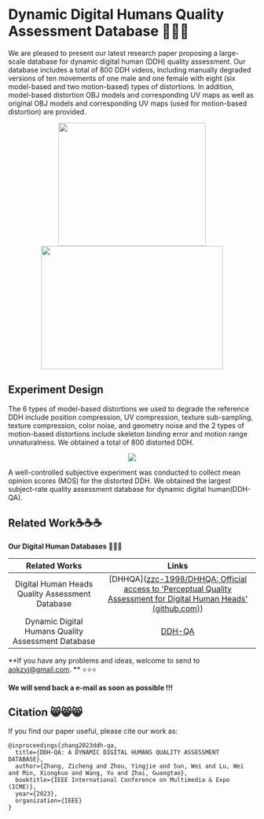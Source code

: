 # Dynamic Digital Humans Quality Assessment Database 🚀🚀🚀

We are pleased to present our latest research paper proposing a large-scale database for dynamic digital human (DDH) quality assessment. Our database includes a total of 800 DDH videos, including manually degraded versions of ten movements of one male and one female with eight (six model-based and two motion-based) types of distortions. In addition, model-based distortion OBJ models and corresponding UV maps as well as original OBJ models and corresponding UV maps (used for motion-based distortion) are provided.

<p align="center">
  <img src="https://github.com/zzc-1998/DDH-QA/blob/main/modelbased.jpg" width=300 height=250 />
  <img src="https://github.com/zzc-1998/DDH-QA/blob/main/motionbased.jpg" width=370 height=250 />
</p>



## Experiment Design

The 6 types of model-based distortions we used to degrade the reference DDH include position compression, UV compression, texture sub-sampling, texture compression, color noise, and geometry noise and the 2 types of motion-based distortions include skeleton binding error and motion range unnaturalness. We obtained a total of 800 distorted DDH.

<p align="center">
  <img src="https://github.com/zzc-1998/DDH-QA/blob/main/motion.png" />
</p>


A well-controlled subjective experiment was conducted to collect mean opinion scores (MOS) for the distorted DDH. We obtained the largest subject-rate quality assessment database for dynamic digital human(DDH-QA).

## Related Work☕☕☕
**Our Digital Human Databases** 🌟🌟🌟

|                   Related Works                    |                            Links                             |
| :------------------------------------------------: | :----------------------------------------------------------: |
|  Digital Human Heads Quality Assessment Database   | [DHHQA]([zzc-1998/DHHQA: Official access to 'Perceptual Quality Assessment for Digital Human Heads' (github.com)](https://github.com/zzc-1998/DHHQA)) |
| Dynamic Digital Humans Quality Assessment Database |                          [DDH-QA]()                          |

**If you have any problems and ideas, welcome to send to aokzyj@gmail.com.  ** ⭐⭐⭐

**We will send back a e-mail as soon as possible !!!**

## Citation 😸😸😸
If you find our paper useful, please cite our work as:
```
@inproceedings{zhang2023ddh-qa,
  title={DDH-QA: A DYNAMIC DIGITAL HUMANS QUALITY ASSESSMENT DATABASE},
  author={Zhang, Zicheng and Zhou, Yingjie and Sun, Wei and Lu, Wei and Min, Xiongkuo and Wang, Yu and Zhai, Guangtao},
  booktitle={IEEE International Conference on Multimedia & Expo (ICME)},
  year={2023},
  organization={IEEE}
}
```
